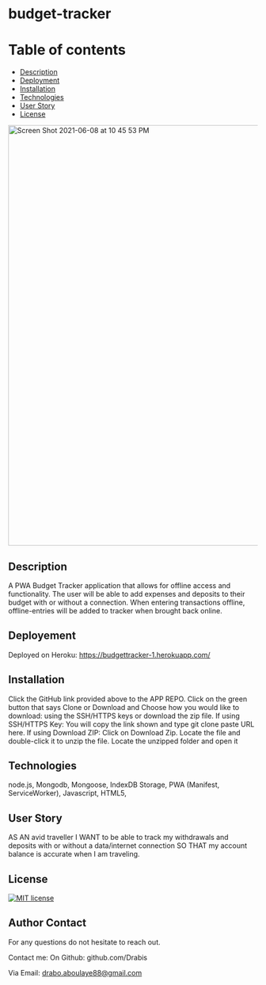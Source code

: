 # budget-tracker

# Table of contents

- [Description](#description)
- [Deployment ](#deployment)
- [Installation](#installation)
- [Technologies](#technologies)
- [User Story](#userstory)
- [License](#license)


<img width="849" alt="Screen Shot 2021-06-08 at 10 45 53 PM" src="https://user-images.githubusercontent.com/76567790/121449803-84662300-c968-11eb-803b-fcbcb5bd9821.png">


## Description
A PWA Budget Tracker application that allows for offline access and functionality.
The user will be able to add expenses and deposits to their budget with or without a connection.
When entering transactions offline, offline-entries will be added to tracker when brought back online.

## Deployement 

Deployed on Heroku: https://budgettracker-1.herokuapp.com/

## Installation

Click the GitHub link provided above to the APP REPO. Click on the green button that says Clone or Download and Choose how you would like to download: using the SSH/HTTPS keys or download the zip file. If using SSH/HTTPS Key: You will copy the link shown and type git clone paste URL here. If using Download ZIP: Click on Download Zip. Locate the file and double-click it to unzip the file. Locate the unzipped folder and open it

## Technologies

node.js, Mongodb, Mongoose, IndexDB Storage, PWA (Manifest, ServiceWorker), Javascript, HTML5,

## User Story
AS AN avid traveller
I WANT to be able to track my withdrawals and deposits with or without a data/internet connection
SO THAT my account balance is accurate when I am traveling.

## License

[![MIT license](https://img.shields.io/badge/License-MIT-blue.svg)](https://lbesson.mit-license.org/)

## Author Contact

For any questions do not hesitate to reach out.

Contact me:
On Github: github.com/Drabis

Via Email: drabo.aboulaye88@gmail.com
